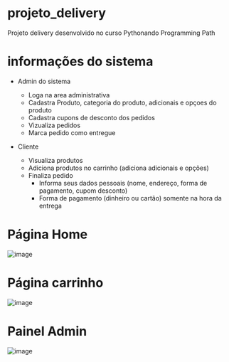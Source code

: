 # projeto_delivery
Projeto delivery desenvolvido no curso Pythonando Programming Path

# informações do sistema
- Admin do sistema
  - Loga na area administrativa
  - Cadastra Produto, categoria do produto, adicionais e opçoes do produto
  - Cadastra cupons de desconto dos pedidos
  - Vizualiza pedidos
  - Marca pedido como entregue

- Cliente
  - Visualiza produtos
  - Adiciona produtos no carrinho (adiciona adicionais e opções)
  - Finaliza pedido
    - Informa seus dados pessoais (nome, endereço, forma de pagamento, cupom desconto)
    - Forma de pagamento (dinheiro ou cartão) somente na hora da entrega

# Página Home
![image](https://user-images.githubusercontent.com/60902731/227246778-eef0945b-83d6-4942-8a50-6996b2bbf146.png)

# Página carrinho
![image](https://user-images.githubusercontent.com/60902731/227247256-25e20ec1-34a6-4c66-91bf-36c2203f3241.png)

# Painel Admin
![image](https://user-images.githubusercontent.com/60902731/227247424-7184f55a-9df8-4922-958e-1f925091d1c9.png)

